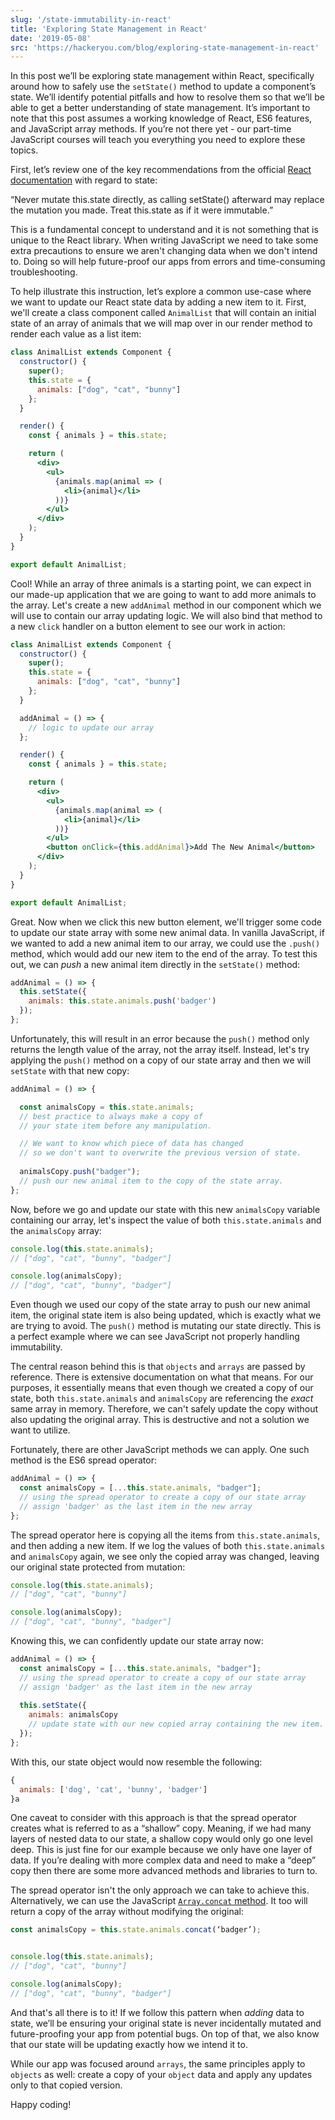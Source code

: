 ```yaml
---
slug: '/state-immutability-in-react'
title: 'Exploring State Management in React'
date: '2019-05-08'
src: 'https://hackeryou.com/blog/exploring-state-management-in-react'
---
```


In this post we’ll be exploring state management within React, specifically around how to safely use the `setState()` method to update a component’s state. We’ll identify potential pitfalls and how to resolve them so that we’ll be able to get a better understanding of state management. It’s important to note that this post assumes a working knowledge of React, ES6 features, and JavaScript array methods. If you’re not there yet - our part-time JavaScript courses will teach you everything you need to explore these topics. 

First, let’s review one of the key recommendations from the official [React documentation](https://reactjs.org/docs/react-component.html) with regard to state:

“Never mutate this.state directly, as calling setState() afterward may replace the mutation you made. Treat this.state as if it were immutable.”

This is a fundamental concept to understand and it is not something that is unique to the React library. When writing JavaScript we need to take some extra precautions to ensure we aren't changing data when we don't intend to. Doing so will help future-proof our apps from errors and time-consuming troubleshooting.

To help illustrate this instruction, let’s explore a common use-case where we want to update our React state data by adding a new item to it. First, we'll create a class component called `AnimalList` that will contain an initial state of an array of animals that we will map over in our render method to render each value as a list item:

```jsx
class AnimalList extends Component {
  constructor() {
    super();
    this.state = {
      animals: ["dog", "cat", "bunny"]
    };
  }

  render() {
    const { animals } = this.state;

    return (
      <div>
        <ul>
          {animals.map(animal => (
            <li>{animal}</li>
          ))}
        </ul>
      </div>
    );
  }
}

export default AnimalList;
```

Cool! While an array of three animals is a starting point, we can expect in our made-up application that we are going to want to add more animals to the array. Let's create a new `addAnimal` method in our component which we will use to contain our array updating logic. We will also bind that method to a new `click` handler on a button element to see our work in action:

```jsx
class AnimalList extends Component {
  constructor() {
    super();
    this.state = {
      animals: ["dog", "cat", "bunny"]
    };
  }

  addAnimal = () => {
    // logic to update our array 
  };

  render() {
    const { animals } = this.state;

    return (
      <div>
        <ul>
          {animals.map(animal => (
            <li>{animal}</li>
          ))}
        </ul>
        <button onClick={this.addAnimal}>Add The New Animal</button>
      </div>
    );
  }
}

export default AnimalList;
```

Great. Now when we click this new button element, we'll trigger some code to update our state array with some new animal data. In vanilla JavaScript, if we wanted to add a new animal item to our array, we could use the `.push()` method, which would add our new item to the end of the array. To test this out, we can *push* a new animal item directly in the `setState()` method:

```jsx
addAnimal = () => {
  this.setState({
    animals: this.state.animals.push('badger') 
  });
};
```

Unfortunately, this will result in an error because the `push()` method only returns the length value of the array, not the array itself. Instead, let's try applying the `push()` method on a copy of our state array and then we will `setState` with that new copy:

```jsx
addAnimal = () => {

  const animalsCopy = this.state.animals; 
  // best practice to always make a copy of 
  // your state item before any manipulation.

  // We want to know which piece of data has changed 
  // so we don't want to overwrite the previous version of state.
    
  animalsCopy.push("badger"); 
  // push our new animal item to the copy of the state array.
};
```

Now, before we go and update our state with this new `animalsCopy` variable containing our array, let's inspect the value of both `this.state.animals` and the `animalsCopy` array:

```javascript
console.log(this.state.animals);
// ["dog", "cat", "bunny", "badger"]

console.log(animalsCopy);
// ["dog", "cat", "bunny", "badger"]
```

Even though we used our copy of the state array to push our new animal item, the original state item is also being updated, which is exactly what we are trying to avoid. The `push()` method is mutating our state directly. This is a perfect example where we can see JavaScript not properly handling immutability. 

The central reason behind this is that `objects` and `arrays` are passed by reference. There is extensive documentation on what that means. For our purposes, it essentially means that even though we created a copy of our state, both `this.state.animals` and `animalsCopy` are referencing the *exact* same array in memory. Therefore, we can't safely update the copy without also updating the original array. This is destructive and not a solution we want to utilize.

Fortunately, there are other JavaScript methods we can apply. One such method is the ES6 spread operator:

```jsx
addAnimal = () => {
  const animalsCopy = [...this.state.animals, "badger"];
  // using the spread operator to create a copy of our state array
  // assign 'badger' as the last item in the new array
};
```
The spread operator here is copying all the items from `this.state.animals`, and then adding a new item. If we log the values of both `this.state.animals` and `animalsCopy` again, we see only the copied array was changed, leaving our original state protected from mutation: 

```javascript
console.log(this.state.animals);
// ["dog", "cat", "bunny"]

console.log(animalsCopy);
// ["dog", "cat", "bunny", "badger"]
```

Knowing this, we can confidently update our state array now:

```jsx
addAnimal = () => {
  const animalsCopy = [...this.state.animals, "badger"];
  // using the spread operator to create a copy of our state array
  // assign 'badger' as the last item in the new array
  
  this.setState({
    animals: animalsCopy
    // update state with our new copied array containing the new item.
  });
};
```


With this, our state object would now resemble the following:

```javascript
{
  animals: ['dog', 'cat', 'bunny', 'badger']
}a
```

One caveat to consider with this approach is that the spread operator creates what is referred to as a “shallow” copy. Meaning, if we had many layers of nested data to our state, a shallow copy would only go one level deep. This is just fine for our example because we only have one layer of data. If you’re dealing with more complex data and need to make a “deep” copy then there are some more advanced methods and libraries to turn to.

The spread operator isn't the only approach we can take to achieve this. Alternatively, we can use the JavaScript [`Array.concat` method](https://developer.mozilla.org/en-US/docs/Web/JavaScript/Reference/Global_Objects/Array/concat). It too will return a copy of the array without modifying the original:

```jsx
const animalsCopy = this.state.animals.concat(‘badger’);


console.log(this.state.animals);
// ["dog", "cat", "bunny"]

console.log(animalsCopy);
// ["dog", "cat", "bunny", "badger"] 
```

And that's all there is to it! If we follow this pattern when *adding* data to state, we’ll be ensuring your original state is never incidentally mutated and future-proofing your app from potential bugs. On top of that, we also know that our state will be updating exactly how we intend it to.

While our app was focused around `arrays`, the same principles apply to `objects` as well: create a copy of your `object` data and apply any updates only to that copied version. 

Happy coding!


